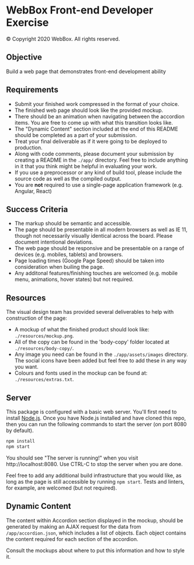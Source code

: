 WebBox Front-end Developer Exercise
============================

© Copyright 2020 WebBox. All rights reserved.

Objective
---------

Build a web page that demonstrates front-end development ability

Requirements
------------

* Submit your finished work compressed in the format of your choice.
* The finished web page should look like the provided mockup.
* There should be an animation when navigating between the accordion items. You are free to come up with what this transition looks like.
* The "Dynamic Content" section included at the end of this README should be completed as a part of your submission.
* Treat your final deliverable as if it were going to be deployed to production.
* Along with code comments, please document your submission by creating a README in the `./app/` directory. Feel free to include anything in it that you think might be helpful in evaluating your work.
* If you use a preprocessor or any kind of build tool, please include the source code as well as the compiled output.
* You are __not__ required to use a single-page application framework (e.g. Angular, React)

Success Criteria
----------------

* The markup should be semantic and accessible.
* The page should be presentable in all modern browsers as well as IE 11, though not necessarily visually identical across the board. Please document intentional deviations.
* The web page should be responsive and be presentable on a range of devices (e.g. mobiles, tablets) and browsers.
* Page loading times (Google Page Speed) should be taken into consideration when builing the page.
* Any additonal features/finishing touches are welcomed (e.g. mobile menu, animations, hover states) but not required.

Resources
---------

The visual design team has provided several deliverables to help with construction of the page:
* A mockup of what the finished product should look like: `./resources/mockup.png`.
* All of the copy can be found in the 'body-copy' folder located at `./resources/body-copy/`.
* Any image you need can be found in the `./app/assets/images` directory. The social icons have been added but feel free to add these in any way you want.
* Colours and fonts used in the mockup can be found at: `./resources/extras.txt`.


Server
------

This package is configured with a basic web server. You'll first need to install [Node.js](http://nodejs.org/). Once you have Node.js installed and have cloned this repo, then you can run the following commands to start the server (on port 8080 by default).

```sh
npm install
npm start
```

You should see "The server is running!" when you visit http://localhost:8080. Use CTRL-C to stop the server when you are done.

Feel free to add any additional build infrastructure that you would like, as long as the page is still accessible by running `npm start`. Tests and linters, for example, are welcomed (but not required).

Dynamic Content
---------------

The content within Accordion section displayed in the mockup, should be generated by making an AJAX request for the data from `/app/accordion.json`, which includes a list of objects. Each object contains the content required for each section of the accordion.

Consult the mockups about where to put this information and how to style it.